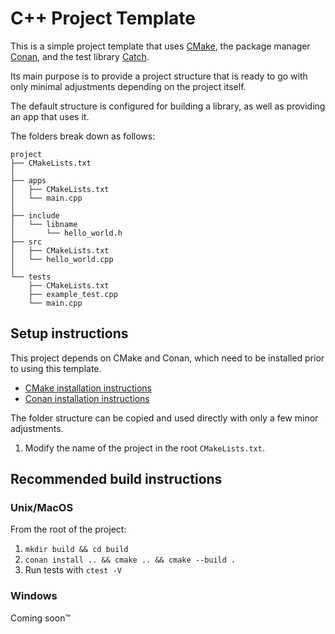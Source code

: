 C++ Project Template
====================

This is a simple project template that uses [CMake](https://cmake.org/), the package manager [Conan](https://conan.io/), and the test library [Catch](https://github.com/catchorg/Catch2).

Its main purpose is to provide a project structure that is ready to go with only minimal adjustments depending on the project itself.

The default structure is configured for building a library, as well as providing an app that uses it.

The folders break down as follows:

```
project
├── CMakeLists.txt
│
├── apps
│   ├── CMakeLists.txt
│   └── main.cpp
│
├── include
│   └── libname 
│       └── hello_world.h
├── src
│   ├── CMakeLists.txt
│   └── hello_world.cpp
│
└── tests
    ├── CMakeLists.txt
    ├── example_test.cpp
    └── main.cpp
```

## Setup instructions

This project depends on CMake and Conan, which need to be installed prior to using this template.
* [CMake installation instructions](https://cmake.org/install/)
* [Conan installation instructions](http://docs.conan.io/en/latest/installation.html)

The folder structure can be copied and used directly with only a few minor adjustments.

1. Modify the name of the project in the root `CMakeLists.txt`.

## Recommended build instructions

### Unix/MacOS

From the root of the project:

1. `mkdir build && cd build`
2. `conan install .. && cmake .. && cmake --build .`
3. Run tests with `ctest -V`

### Windows

Coming soon™
